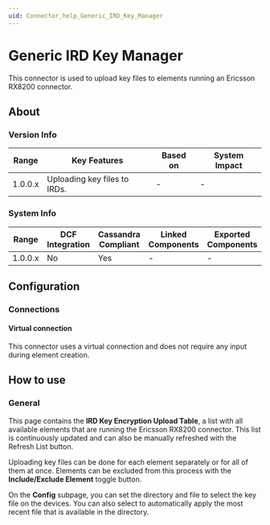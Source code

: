 ```yaml
---
uid: Connector_help_Generic_IRD_Key_Manager
---
```


# Generic IRD Key Manager

This connector is used to upload key files to elements running an Ericsson RX8200 connector.

## About

### Version Info

| **Range** | **Key Features**             | **Based on** | **System Impact** |
|-----------|------------------------------|--------------|-------------------|
| 1.0.0.x   | Uploading key files to IRDs. | \-           | \-                |

### System Info

| **Range** | **DCF Integration** | **Cassandra Compliant** | **Linked Components** | **Exported Components** |
|-----------|---------------------|-------------------------|-----------------------|-------------------------|
| 1.0.0.x   | No                  | Yes                     | \-                    | \-                      |

## Configuration

### Connections

#### Virtual connection

This connector uses a virtual connection and does not require any input during element creation.

## How to use

### General

This page contains the **IRD Key Encryption Upload Table**, a list with all available elements that are running the Ericsson RX8200 connector. This list is continuously updated and can also be manually refreshed with the Refresh List button.

Uploading key files can be done for each element separately or for all of them at once. Elements can be excluded from this process with the **Include/Exclude Element** toggle button.

On the **Config** subpage, you can set the directory and file to select the key file on the devices. You can also select to automatically apply the most recent file that is available in the directory.

